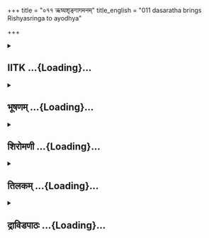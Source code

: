 +++
title = "०११ ऋष्यशृङ्गागमनम्"
title_english = "011 dasaratha brings Rishyasringa to ayodhya"

+++
<div caption="श्रीराम-हरिसीताराममूर्ति-घनपाठिभ्यां वचनम्" class="audioEmbed" src="https://archive.org/download/Ramayana-recitation-Sriram-harisItArAmamUrti-Ghanapaati-v2/Kanda_1/Kanda_1_BK-011-Rushya_Shrungaagamanam.mp3"></div>

<div class="js_include collapsed" newlevelforh1="2" title="IITK" unfilled url="/purANam/rAmAyaNam/audIchya-pAThaH/iitk/1_bAlakANDam/02-putrakAmaH/011_RShyashRngAgamanam.md">
<details><summary><h2>IITK ...{Loading}...</h2></summary>

Sumantra gives further details of the story narrated by Sanatkumara--on
the advice of Sumantra, king Dasaratha goes to Romapada requests
Rsyasringa's help to conduct aswamedha yaga Rsyasringa comes to Ayodhya.



### श्लोकः
#### मूलम्
भूय एव हि राजेन्द्र शृणु मे वचनं हितम्।  
यथा स देवप्रवरः कथायामेवमब्रवीत्॥1.11.1॥

#### शब्दार्थः
राजेन्द्र O Great king, सः that Sanatkumara, देवप्रवरः great among celestial beings, यथा in what so ever manner, कथायाम् in the story, अब्रवीत् narrated, एवम् in this way, मे my, हितम्  beneficial, वचनम् words, भूयः एव again, शृणु listen.

#### आङ्ग्लानुवादः
"Great king, I shall tell you the way Sanatkumara, great among the celestials further narrated the story. Listen to my words which may prove useful to you (said Sumantra)".



### श्लोकः
#### मूलम्
इक्ष्वाकूणां कुले जातो भविष्यति सुधार्मिकः।  
राजा दशरथो नाम्ना श्रीमान्सत्यप्रतिश्रवः॥1.11.2॥

#### शब्दार्थः
श्रीमान् auspicious one, सत्यप्रतिश्रवः true to his promise, राजा king, दशरथो नाम्ना named Dasaratha, सुधार्मिकः highly righteous, इक्ष्वाकूणाम् of Ikshvaku kings', कुले in the race, जातः भविष्यति will be born indeed.

#### आङ्ग्लानुवादः




### श्लोकः
#### मूलम्
अङ्गराजेन सख्यं च तस्य राज्ञो भविष्यति।  
कन्या चास्य महाभागा शान्ता नाम भविष्यति॥1.11.3॥

#### शब्दार्थः
तस्य राज्ञः to that king (Dasaratha), अङ्गराजेन with the king of Anga, सख्यं च friendship, भविष्यति will develop, अस्य for that king of Anga, महाभागा highly virtuous, शान्ता नाम named Shanta, कन्या daughter, भविष्यति will be born.

#### आङ्ग्लानुवादः
That king (Dasaratha) will develop friendship with the king of Anga. A highly virtuous daughter named Santa will be born to  king of Anga.



### श्लोकः
#### मूलम्
पुत्रस्तु सोऽङ्गराजस्य रोमपाद इति श्रुतः।  
तं स राजा दशरथो गमिष्यति महायशाः॥1.11.4॥

#### शब्दार्थः
सःअङ्गराज्यस्य पुत्रस्तु that Anga king's son, रोमपाद इति Romapada by name, श्रुतःwill be wellknown, महायशाः very famous, सः that, राजा king (Dasaratha), तम् him, गमिष्यति will approach.

#### आङ्ग्लानुवादः
The famous king Dasaratha will approach the son of the king of Anga known as Romapada.



### श्लोकः
#### मूलम्
अनपत्योऽस्मि धर्मात्मन् शान्ताभर्ता मम क्रतुम्।  
आहरेत त्वयाज्ञप्तस्सन्तानार्थं कुलस्य च॥1.11.5॥

#### शब्दार्थः
धर्मात्मन् O Follower of righteousness, अनपत्यः अस्मि I am without children, शान्ताभर्ता husband of Shanta, त्वया by you, आज्ञप्तः ordered, मम my, कुलस्य of race, सन्तानार्थम् for the sake of children (for perpetuation of my race), क्रतुम् sacrifice, आहरेत he may perform.

#### आङ्ग्लानुवादः
O righteous king I am issueless. Let Rsyasringa, husband of Santa be ordered to perform the a sacrificial ceremony so that I shall be blessed with I son for the perpetuaion of my race.



### श्लोकः
#### मूलम्
श्रुत्वा राज्ञोऽथ तद्वाक्यं मनसा स विचिन्त्य च।  
प्रदास्यते पुत्रवन्तं शान्ताभर्तारमात्मवान्॥1.11.6॥

#### शब्दार्थः
आत्मवान् prudent and wise, राज्ञः king's, तद्वाक्यम् that statement, श्रुत्वा having heard, अथ thereafter, सः he, मनसा विचिन्त्य च after thinking over deeply in the mind, पुत्रवन्तम् him who has sons, शान्ताभर्तारम् husband of Shanta, प्रदास्यते will offer.

#### आङ्ग्लानुवादः
On hearing his words and deeply thinking over the matter, the prudent Romapada  agreed to send, Santa's husband (Rsyasringa), capable of blessing him with a son.



### श्लोकः
#### मूलम्
प्रतिगृह्य च तं विप्रं स राजा विगतज्वरः।  
आहरिष्यति तं यज्ञं प्रहृष्टेनान्तरात्मना॥1.11.7॥

#### शब्दार्थः
सः राजा that king, तं विप्रम् that brahmin, प्रतिगृह्य च having received (along with him), विगतज्वरः relieved of his mental suffering, प्रहृष्टेन with highly delighted, अन्तरात्मना heart, तं यज्ञम् that sacrifice, आहरिष्यति will perform.

#### आङ्ग्लानुवादः
The king relieved of his suffering, was highly delighted. He would take the brahmin with him and  perform the sacrificial ritual.



### श्लोकः
#### मूलम्
तं च राजा दशरथो यष्टुकामः कृताञ्जलिः।  
ऋश्यशृङ्गं द्विजश्रेष्ठं वरयिष्यति धर्मवित्॥ 1.11.8॥  
यज्ञार्थं प्रसवार्थं च स्वर्गार्थं च नरेश्वरः।  
लभते च स तं कामं द्विजमुख्याद्विशांपतिः॥1.11.9॥

#### शब्दार्थः
यष्टुकामः desirous of performing sacrifice, धर्मवित् knower of dharma, नरेश्वरः lord of the people, दशरथःराजा king Dasaratha, कृताञ्जलिः with folded palms, द्विजश्रेष्ठम् best among  brahmins, ऋष्यशृङ्गम् Rsyasringa, यज्ञार्थम् for the sake of sacrifice, प्रसवार्थं च in order to obtain children, स्वर्गार्थं च to attain heaven, वरयिष्यति will choose him, सः विशांपतिः lord of the people, द्विजमुख्यात् from that prominent brahmin, तं कामम् those desires, लभते च will get.

#### आङ्ग्लानुवादः
King Dasaratha, lord of the people, and knower of dharma and truth, desirous of performing the sacrifice would ask Rsyasringa, with folded palms for granting a boon to perform a sacrifice in order to obtain children and to attain heaven. The king will get those desires fulfilled through that chief brahmin.



### श्लोकः
#### मूलम्
पुत्राश्चास्य भविष्यन्ति चत्वारोऽमितविक्रमाः।  
वंशप्रतिष्ठानकरास्सर्वलोकेषु विश्रुताः॥1.11.10॥

#### शब्दार्थः
अस्य to him, अमितविक्रमाः men of immense prowess, वंशप्रतिष्ठानकराः bringing glory and fame to their dynasty, सर्वलोकेषु in all the worlds, विश्रुताः renowned, चत्वारः four, पुत्राः sons, भविष्यन्ति will be born.

#### आङ्ग्लानुवादः
Four sons of immense prowess would be born to him bringing glory and fame to their dynasty. They would be renowned in all the worlds.



### श्लोकः
#### मूलम्
एवं स देवप्रवरः पूर्वं कथितवान्कथाम्।  
सनत्कुमारो भगवान्पुरा देवयुगे प्रभुः॥1.11.11॥

#### शब्दार्थः
देवप्रवरः great among devatas, भगवान् holy, प्रभुः competent, सः that, सनत्कुमारः Sanat kumara, पुरा in the early period of, देवयुगे in Krita yuga, कथाम् this story, एवम् in this way, कथितवान् narrated.

#### आङ्ग्लानुवादः
In early times of Kritayuga, this story was narrated by the holy and competent  Sanatkumara, the great one among the devatas".



### श्लोकः
#### मूलम्
स त्वं पुरुषशार्दूल तमानय सुसत्कृतम्।  
स्वयमेव महाराज गत्वा सबलवाहनः॥1.11.12॥

#### शब्दार्थः
पुरुषशार्दूल greatest among men, महाराज O King, सः त्वम्  such a man you are, सबलवाहनः along with his foreces and vehicles, स्वयमेव personally, गत्वा having gone, सुसत्कृतम् wellhonoured, तम् him, आनय bring.

#### आङ्ग्लानुवादः
"Greatest among men, O king, along with vehicles and retinue, you may go and bring him (Rsyasringa) personally with due respect".



### श्लोकः
#### मूलम्
अनुमान्य वसिष्ठं च सूतवाक्यं निशम्य च।  
सान्तःपुरस्सहामात्यः प्रययौ यत्र स द्विजः॥1.11.13॥

#### शब्दार्थः
सूतवाक्यम् the charioteer's (Sumantra's) words, निशम्य having heard, वसिष्ठं च अनुमान्य obtaining the consent of Vasishta, सान्तःपुरः accompanied by queens, सहामात्यः along with courtiers, सःद्विजः that brahmin, यत्र to the place where he resided, प्रययौ departed.

#### आङ्ग्लानुवादः
Having heard the charioteer's words and having obtained the consent of Vasishta, he    along with his queens and courtiers departed to the place where the brahmin (Rsyasringa) resided.



### श्लोकः
#### मूलम्
वनानि सरितश्चैव व्यतिक्रम्य शनैश्शनैः।  
अभिचक्राम तं देशं यत्र वै मुनिपुङ्गवः॥1.11.14॥

#### शब्दार्थः
शनैः शनैः slowly and slowly, वनानि forests, सरितश्चैव rivers, व्यतिक्रम्य crossing, मुनिपुङ्गवः foremost of ascetics, यत्र where he was, तं देशम् that place, अभिचक्राम reached.

#### आङ्ग्लानुवादः
Crossing forests and rivers slowly, the king reached the place where that foremost of  
ascetics lived.



### श्लोकः
#### मूलम्
आसाद्य तं द्विजश्रेष्ठं रोमपादसमीपगम्।  
ऋषिपुत्रं ददर्शादौ दीप्यमानमिवानलम्॥1.11.15॥

#### शब्दार्थः
आसाद्य having reached, रोमपादसमीपगम् seated beside king Romapada, दीप्यमानम् glowing, अनलमिव like fire, द्विजश्रेष्ठम् best of brahmins, तं ऋषिपुत्रम् that  son of sage, आदौ in the begining, ददर्श beheld.

#### आङ्ग्लानुवादः
He reached the spot and saw the son of the ascetic, the best of brahmins glowing like fire seated next to Romapada.



### श्लोकः
#### मूलम्
ततो राजा यथान्यायं पूजां चक्रे विशेषतः।  
सखित्वात्तस्य वै राज्ञः प्रहृष्टेनान्तरात्मना॥1.11.16॥

#### शब्दार्थः
ततः then, राजा king Romapada, प्रहृष्टेन with delight, अन्तरात्मना in the heart, यथान्यायम् as per tradition, सखित्वात् due to friendship, विशेषतः specially, तस्य of that, राज्ञः king Dasaratha, पूजाम् respectful salutations, चक्रे offered.

#### आङ्ग्लानुवादः
Then the king (Romapada), delighted at heart out of friendship with the king (Dasaratha), offered special hospitality with respectful salutations in accordance with propriety.



### श्लोकः
#### मूलम्
रोमपादेन चाख्यातमृषिपुत्राय धीमते।  
सख्यं सम्बन्धकं चैव तदा तं प्रत्यपूजयत्॥1.11.17॥

#### शब्दार्थः
रोमपादेन by Romapada, सख्यम् friendship, सम्बन्धकं चैव relationship, धीमते to the intellectual, ऋषिपुत्राय son of the sage, आख्यातम् narrated, तदा then, तम् him (Romapada), प्रत्यपूजयत् in return felicitatetd.

#### आङ्ग्लानुवादः
Romapada explained his friendship and relationship with him (Dasaratha). Rsyasringa of great intellect in return felicitated Dasaratha.



### श्लोकः
#### मूलम्
एवं सुसत्कृतस्तेन सहोषित्वा नरर्षभः।  
सप्ताष्टदिवसान्राजा राजानमिदमब्रवीत्॥1.11.18॥

#### शब्दार्थः
एवम् in this manner, सुसत्कृतः wellhonoured, नरर्षभः the great among men, राजा king Dasaratha, तेन सह along with him, सप्ताष्ट seven or eight, दिवसान् days, उषित्वा having dwelt, राजानम् addressing Romapada, इदम् these words, अब्रवीत् spoke.

#### आङ्ग्लानुवादः
In this manner, the great among men, the king wellhonoured by Romapada, spent seven or eight days there.And then spoke this to Romapadaः



### श्लोकः
#### मूलम्
शान्ता तव सुता राजन् सह भर्त्रा विशांपते।  
मदीयनगरं यातु कार्यं हि महदुद्यतम्॥1.11.19॥

#### शब्दार्थः
विशांपते O Lord of people, राजन् king, तव सुता your daughter, शान्ता Shanta, सह भर्त्रा along with her husband, मदीयनगरम् to my city, यातु let her go, महत् important, कार्यम् religious rite, उद्यतम् is planned.

#### आङ्ग्लानुवादः
O lord of people, O king, It has been decided to commence an important sacrificial rite. You may send your daughter Santa along with her husband to my city.



### श्लोकः
#### मूलम्
तथेति राजा संश्रुत्य गमनं तस्य धीमतः।  
उवाच वचनं विप्रं गच्छ त्वं सह भार्यया॥1.11.20॥

#### शब्दार्थः
राजा king, तथा इति be it so, धीमतः of the wise man, तस्य गमनम्  for his departure, संश्रुत्य having agreed, त्वम् you, भार्यया सह along with your wife, गच्छ please go, विप्रम् brahmin, वचनम् words, उवाच spoke.

#### आङ्ग्लानुवादः
Having agreed to the departure of the sage Romapada said, 'Be pleased to go (to Ayodhya) together with your wife'.



### श्लोकः
#### मूलम्
ऋषिपुत्रः प्रतिश्रुत्य तथेत्याह नृपं तदा।  
स नृपेणाभ्यनुज्ञातः प्रययौ सह भार्यया॥1.11.21॥

#### शब्दार्थः
तदा then, ऋषिपुत्रः son of sage, प्रतिश्रुत्य having assented, नृपम् the king, तथा इति so it shall be done, आह said, नृपेण by king, अभ्यनुज्ञातः having been permitted, भार्यया सह along with his wife, प्रययौ departed.

#### आङ्ग्लानुवादः
The son of the sage assented to the king's command saying 'So be it'. And permitted by him, departed along with wife (for Ayodhya).



### श्लोकः
#### मूलम्
तावन्योन्याञ्जलिं कृत्वा स्नेहात्संश्लिष्य चोरसा।  
ननन्दतुर्दशरथो रोमपादश्च वीर्यवान्॥1.11.22॥

#### शब्दार्थः
तौ both, दशरथः Dasaratha, वीर्यवान् valiant, रोमपादश्च and Romapada, अन्योन्याञ्जलिम् each other wishing with folded palms, कृत्वा having done, स्नेहात् with friendship, उरसा heart to heart, संश्लिष्य embracing each other, ननन्दतुः were pleased.

#### आङ्ग्लानुवादः
Dasaratha and Romapada, pleased with this, wished each other with folded palms and hugged each other with love.



### श्लोकः
#### मूलम्
ततस्सुहृदमापृच्छ्य प्रस्थितो रघुनन्दनः।  
पौरेभ्यः प्रेषयामास दूतान्वै शीघ्रगामिनः॥1.11.23॥

#### शब्दार्थः
ततः then, रघुनन्दनः Dasaratha, सुहृदम् friend, आपृच्छ्य having taken leave, प्रस्थितः set out, शीघ्रगामिनः swiftly going, दूतान् messengers, पौरेभ्यः to the citizens, प्रेषयामास despatched.

#### आङ्ग्लानुवादः
Then king Dasaratha, took leave of  his friend and set out. He despatched swiftfooted messengers to the citizens with the command.



### श्लोकः
#### मूलम्
क्रियतां नगरं सर्वं क्षिप्रमेव स्वलङ्कृतम्।  
धूपितं सिक्तसम्मृष्टं पताकाभिरलङ्कृतम्॥1.11.24॥

#### शब्दार्थः
सर्वम् the entire, नगरम् city, क्षिप्रमेव immediately, स्वलङ्कृतम् well decorated, धूपितम् perfumed, सिक्तसम्मृष्टम् sprinkled with water and cleaned, पताकाभिः with flags, अलङ्कृतम् decorated, क्रियताम् let it be done.

#### आङ्ग्लानुवादः
"Let the entire city be welldecorated, perfumed, sprinkled with water and cleaned with flags hoisted."



### श्लोकः
#### मूलम्
ततः प्रहृष्टाः पौरास्ते श्रुत्वा राजानमागतम्।  
तथा प्रचक्रुस्तत्सर्वं राज्ञा यत्प्रेषितं तदा ॥1.11.25॥

#### शब्दार्थः
ततः then, ते पौराः the people of Ayodhya, राजानम् the king, आगतम् arrival, श्रुत्वा having heard, प्रहृष्टाः overjoyed, राज्ञा by king, यत् यथा as per, प्रेषितम् sent, तत् सर्वम् all that, तथा in the same manner, प्रचक्रुः fulfilled.

#### आङ्ग्लानुवादः
The people of the city having heard the king's arrival were overjoyed. They did  
everything as by the king.



### श्लोकः
#### मूलम्
ततस्स्वलङ्कृतं राजा नगरं प्रविवेश ह।  
शङ्खदुन्दुभिनिर्घोषैः पुरस्कृत्य द्विजर्षभम्॥1.11.26॥

#### शब्दार्थः
ततः then, राजा king, द्विजर्षभम् foremost of brahmins, पुरस्कृत्य keeping in the forefront, स्वलङ्कृतम् welldecorated, तत् that, नगरम् city, शङ्खदुन्दुभिनिर्घोषैः with conches blowing and drums beating, प्रविवेश ह entered.

#### आङ्ग्लानुवादः
Then the king entered that welldecorated city amidst blares of conches and the beating of drums, with the best of the brahmins (Rsyasringa) in the forefront.



### श्लोकः
#### मूलम्
ततः प्रमुदितास्सर्वे दृष्ट्वा तं नागरा द्विजम्।  
प्रवेश्यमानं सत्कृत्य नरेन्द्रेणेन्द्रकर्मणा॥1.11.27॥

#### शब्दार्थः
ततः then, सर्वे नागराः all citizens, इन्द्रकर्मणां equivalent to Indra in valiant, नरेन्द्रेण by that king, सत्कृत्य having been honoured, प्रवेश्यमानम् entering, तम् that, द्विजम् brahmin, दृष्ट्वा after seeing, प्रमुदिताः were delighted.

#### आङ्ग्लानुवादः
The citizens were delighted to behold that brahmin entering the city duly honoured by the king who was equivalent to Indra in valiance৷৷



### श्लोकः
#### मूलम्
अन्तःपुरं प्रवेश्यैनं पूजां कृत्वा च शास्त्रतः।  
कृतकृत्यं तदात्मानं मेने तस्योपवाहनात्॥1.11.28॥

#### शब्दार्थः
एनम् Rsyasringa, अन्तःपुरं प्रवेश्य having taken him to the inner apartment, शास्त्रतः traditionally as enjoined by the scriptures, पूजां welcome, कृत्वा having made, तदा then, तस्य उपवाहनात् for bringing him here, आत्मानम् himself, कृतकृत्यम् has accomplished his object, मेने thought.

#### आङ्ग्लानुवादः
He (king Dasaratha) took him in to the inner apartment and extended welcome. He thought that he has as enjoined by the sastras accomplished his objective by bringing him (Rsyasringa).



### श्लोकः
#### मूलम्
अन्तःपुरस्त्रियस्सर्वाश्शान्तां दृष्ट्वा तथागताम्।  
सह भर्त्रा विशालाक्षीं प्रीत्यानन्दमुपागमन्॥1.11.29॥

#### शब्दार्थः
अन्तःपुर स्त्रियः royal ladies, सर्वाः all, तथा in that manner, भर्त्रा सह along with her husband, आगताम् arrived, विशालाक्षीम् wideeyed lady, शान्ताम् Shanta, दृष्ट्वा having seen, प्रीत्या affectionately, आनन्दम् delight, उपागमन् experienced.

#### आङ्ग्लानुवादः
All the royal ladies, experienced immense delight when they saw the largeeyed Shanta arriving  along with her husband in that manner.



### श्लोकः
#### मूलम्
पूज्यमाना च ताभिस्सा राज्ञा चैव विशेषतः।  
उवास तत्र सुखिता कञ्चित्कालं सहर्त्विजा॥1.11.30॥

#### शब्दार्थः
सा she, ताभिः with them, विशेषतः especially, राज्ञा चैव with the king, पूज्यमाना honoured and worshipped, सुखिता comforted, ऋत्विजा सह along with sage Rsyasringa, कञ्चित् कालम् for some time, तत्र there, उवास dwelt.

#### आङ्ग्लानुवादः
Honoured and worshipped by royal ladies, especially by king Dasaratha, Santa dwelt there for some time comfortably with the sage.  

### समाप्तिः
 श्रीमद्रामायणे वाल्मीकीय आदिकाव्ये बालकाण्डे एकादशस्सर्गः॥  
Thus ends the eleventh sarga of Balakanda of the holy Ramayana the first epic composed by sage Valmiki.

</details>
</div>
<div class="js_include collapsed" newlevelforh1="2" title="भूषणम्" unfilled url="/purANam/rAmAyaNam/audIchya-pAThaH/TIkA/bhUShaNa_iitk/1_bAlakANDam/02-putrakAmaH/011_RShyashRngAgamanam.md">
<details><summary><h2>भूषणम् ...{Loading}...</h2></summary>



भूय एव च राजेन्द्र शृणु मे वचनं हितम् ।  

यथा स देवप्रवरः कथायामेवमब्रवीत्  ॥  १।११।१  ॥   

एवं दशरथप्रश्नस्योत्तरमुक्त्वा कथाशेषं सुमन्त्रः प्रस्तौति भूय इत्यादि ।
देवप्रवरः सनत्कुमारः,  

कथायां कथाप्रसङ्गे, एवं वक्ष्यमाणरीत्या यथा उक्तवान् तथा शृणु  ॥  १।११।१
 ॥   

  

इक्ष्वाकूणां कुले जातो भविष्यति सुधार्मिकः ।  

राजा दशरथो नाम श्रीमान् सत्यप्रतिश्रवः  ॥  १।११।२  ॥   

इक्ष्वाकूणामिति । धार्मिको भविष्यतीत्यन्वयः । सत्यप्रतिश्रवः
सत्यप्रतिज्ञः  ॥  १।११।२  ॥   

  

अङ्गराजेन सख्यं च तस्य राज्ञो भविष्यति ।  

कन्या चास्य महाभागा शान्ता नाम भविष्यति  ॥  १।११।३  ॥   

अङ्गेति । अस्य अङ्गराजस्य  ॥  १।११।३  ॥   

  

पुत्रस्त्वङ्गस्य राज्ञस्तु रोमपाद इति श्रुतः ।  

अङ्गराजं दशरथो गमिष्यति महायशाः  ॥  १।११।४  ॥   

पुत्र इति । अङ्गस्य राज्ञः अङ्गराजस्य  ॥  १।११।४  ॥   

  

अनपत्यो ऽस्मि धर्मात्मन् शान्ताभर्ता मम क्रतुम् ।  

आहरेत त्वयाज्ञप्तः सन्तानार्थं कुलस्य च  ॥  १।११।५  ॥   

अनपत्य इति । अहमनपत्यो ऽस्मि, तस्मात् मम कुलस्य सन्तानार्थमविच्छेदार्थं
शान्ताभर्ता क्रतुमाहरेत अनुतिष्ठतु, इति वक्ष्यतीति शेषः  ॥  १।११।५  ॥   

  

श्रुत्वा राज्ञो ऽथ तद्वाक्यं मनसा स विचिन्त्य च ।  

प्रदास्यते पुत्रवन्तं शान्ताभर्तारमात्मवान्  ॥  १।११।६  ॥   

श्रुत्वेति । स रोमपादः मनसा विचिन्त्य, न तु मन्त्रिभिः । पुत्रवन्तं
पुत्रप्रदानसमर्थं पुत्रयुक्तं वा  ॥  १।११।६  ॥   

  

प्रतिगृह्य च त विप्रं स राजा विगतज्वरः ।  

आहरिष्यति तं यज्ञं प्रहृष्टेनान्तरात्मना  ॥  १।११।७  ॥   

प्रतिगृह्येति । आहरिष्यति करिष्यतीत्यर्थः । अन्तरात्मना मनसा उपलक्षितः
 ॥  १।११।७  ॥   

  

तं च राजा दशरथो यष्टुकामः कृताञ्जलिः ।  

ऋश्यशृङ्गं द्विजश्रेष्ठं वरयिष्यति धर्मवित्  ॥  १।११।८  ॥   

तस्मिन् यज्ञे तमेव ऋत्विजं करिष्यतीत्याह तं चेति श्लोकद्वयमेकवाक्यम् ।
यष्टुं कामो यस्य स यष्टुकामः । "लुम्पेदवश्यमः कृत्ये तुङ्काममनसोरपि" इति
मकारलोपः । एवम्भूतो राजा तं वरयिष्यति । वरो वरणम् । "तत्करोति" इति णिच्
। अल्लोपस्य स्थानिवत्त्वाद्वृद्ध्यभावः  ॥  १।११।८  ॥   

  

यज्ञार्थं प्रसवार्थं च स्वर्गार्थं च जनेश्वरः ।  

लभते च स तं कामं विप्रमुख्याद्विशाम्पतिः  ॥  १।११।९  ॥   

किमर्थम् ? यज्ञार्थं पुत्रकामेष्ट्यर्थम्, तद्द्वारा प्रसवार्थं
पुत्रार्थम्, तद्द्वारा स्वर्गार्थम् । "नापुत्रस्य लोको ऽस्ति" इति
श्रुतेः । कामं काम्यक्रतुम्  ॥  १।११।९  ॥   

  

पुत्राश्चास्य भविष्यन्ति चत्वारो ऽमितविक्रमाः ।  

वंशप्रतिष्ठानकराः सर्वलोकेषु विश्रुताः  ॥  १।११।१०  ॥   

पुत्राश्चेति । अमितविक्रमाः अपरिच्छिन्नपराक्रमाः  ॥  १।११।१०  ॥   

  

एवं स देवप्रवरः पूर्वं कथितवान् कथाम् ।  

सनत्कुमारो भगवान् पुरा देवयुगे प्रभुः  ॥  १।११।११  ॥   

एवमिति । पूर्वं पूर्वकाले । विभक्तिप्रतिरूपकमव्ययम् । पुरा पुराणः ।
देवयुगे कृतयुगे । यद्वा हे देव पुरा युगे, कृतयुग इत्यर्थः  ॥  १।११।११
 ॥   

  

स त्वं पुरुषशार्दूल तमानय सुसत्कृतम् ।  

स्वयमेव च राजेन्द्र गत्वा सबलवाहनः  ॥  १।११।१२  ॥   

स इति । स त्वं पुत्रार्थी त्वम्, सुसत्कृतं सुसत्कारार्हम् । स्वयमेव, न
तु पुरोहितादिद्वारा  ॥  १।११।१२  ॥   

  

अनुमान्य वसिष्ठं च सूतवाक्यं निशम्य च ।  

\[वसिष्ठेनाभ्यनुज्ञातो राजा सम्पूर्णमानसः ।\]  

सान्तःपुरः सहामात्यः प्रययौ यत्र स द्विजः  ॥  १।११।१३  ॥   

अनुमान्येति । अनुमान्य कृतानुमतिकं कृत्वा, अन्यथा मयि स्थिते
कथमयमन्यमाह्वयतीति वसिष्ठः कुप्येत्, अतः
सुमन्त्रोक्तकथोक्तिपूर्वकमनुमान्येत्यर्थः । अनुमान्य वसिष्ठं च सूतवाक्यं
निशम्य च इति वचनभङ्ग्या पुनर्वसिष्ठसन्निधौ सा कथा प्रस्ताविता
सुमन्त्रमुखेनैवेति गम्यते । अतो वसिष्ठेनानुमतिः कृतेति मन्तव्यम् ।
सान्तःपुरतया गमनं जामात्रुपलालनरीत्या शान्तया सहानयनार्थम् । यत्र
रोमपादनगरे  ॥  १।११।१३  ॥   

  

वनानि सरितश्चैव व्यतिक्रम्य शनैः शनैः ।  

अभिचक्राम तं देशं यत्र वै मुनिपुङ्गवः  ॥  १।११।१४  ॥   

वनानीति । वनादिविलोकनकुतुकित्वं शनैः शनैरित्यनेन द्योत्यते  ॥  १।११।१४
 ॥   

  

आसाद्य तं द्विजश्रेष्ठं रोमपादसमीपगम् ।  

ऋषिपुत्रं ददर्शादौ दीप्यमानमिवानलम्  ॥  १।११।१५  ॥   

आसाद्येति । तं देशमासाद्य, तं ऋषिपुत्रम् । आदौ रोमपाददर्शनात् पूर्वं
ददर्श, तस्मिन् भक्त्यतिशयद्योतनार्थम्  ॥  १।११।१५  ॥   

  

ततो राजा यथान्यायं पूजां चक्रे विशेषतः ।  

सखित्वात्तस्य वै राज्ञः प्रहृष्टेनान्तरात्मना  ॥  १।११।१६  ॥   

तत इति । राजा रोमपादः, राज्ञो दशरथस्य  ॥  १।११।१६  ॥   

  

रोमपादेन चाख्यातमृषिपुत्राय धीमते ।  

सख्यं सम्बन्धकं चैव तदा तं प्रत्यपूजयत्  ॥  १।११।१७  ॥   

रोमपादेनेति । सम्बन्धकं शान्ताया जनकपितृत्वरूपं सम्बन्धम् ।
प्रत्यपूजयत्, ऋश्यशृङ्ग इति शेषः  ॥  १।११।१७  ॥   

  

एवं सुसत्कृतस्तेन सहोषित्वा नरर्षभः ।  

सप्ताष्टदिवसान् राजा राजानमिदमब्रवीत्  ॥  १।११।१८  ॥   

एवमिति । तेन रोमपादेन सप्ताष्टेति लोकवचनपरिपाटी सङ्ख्यानियमोपेक्षा कृता
 ॥  १।११।१८  ॥   

  

शान्ता तव सुता राजन् सह भर्त्रा विशाम्पते ।  

मदीयं नगरं यातु कार्यं हि महदुद्यतम्  ॥  १।११।१९  ॥   

शान्तेति । उद्यतम् उद्युक्तम्  ॥  १।११।१९  ॥   

  

तथेति राजा संश्रुत्य गमनं तस्य धीमतः ।  

उवाच वचनं विप्रं गच्छ त्वं सह भार्यया  ॥  १।११।२०  ॥   

तथेति । तस्य ऋश्यशृङ्गस्य गमनं संश्रुत्य प्रतिज्ञाय  ॥  १।११।२०  ॥   

  

ऋषिपुत्रः प्रतिश्रुत्य तथेत्याह नृपं तदा ।  

स नृपेणाभ्यनुज्ञातः प्रययौ सह भार्यया  ॥  १।११।२१  ॥   

ऋषीति । प्रतिश्रुत्य आकर्ण्य । नृपं रोमपादम्  ॥  १।११।२१  ॥   

  

तावन्योन्याञ्जलिं कृत्वा स्नेहात्संश्लिष्य चोरसा ।  

ननन्दतुर्दशरथो रोमपादश्च वीर्यवान्  ॥  १।११।२२  ॥   

ताविति । अन्योन्यमञ्जलिमित्यर्थः  ॥  १।११।२२  ॥   

  

ततः सुहृदमापृच्छ्य प्रस्थितो रघुनन्दनः ।  

पौरेभ्यः प्रेषयामास दूतान् वै शीघ्रगामिनः  ॥  १।११।२३  ॥   

तत इति । सुहृदं रोमपादम्  ॥  १।११।२३  ॥   

  

क्रियतां नगरं सर्वं क्षिप्रमेव स्वलङ्कृतम् ।  

धूपितं सिक्तसम्मृष्टं पताकाभिरलङ्कृतम्  ॥  १।११।२४  ॥   

क्रियतामिति । सिक्तं च सम्मृष्टं च सिक्तसम्मृष्टम् । "पूर्वकाल "
इत्यादिना समासः । स्वलङ्कृतं पुष्पकदलीकाण्डादिभिः  ॥  १।११।२४  ॥   

  

ततः प्रहृष्टाः पौरास्ते श्रुत्वा राजानमागतम् ।  

तथा प्रचक्रुस्तत्सर्वं राज्ञा यत्प्रेषितं तदा  ॥  १।११।२५  ॥   

तत इति । आगतम् आगतप्रायम्, राज्ञा यद्यथा प्रेषितं तत्तथा तदा श्रवणकाल एव
चक्रुः  ॥  १।११।२५  ॥   

  

ततः स्वलङ्कृतं राजा नगरं प्रविवेश ह ।  

शङ्खदुन्दुभिर्निर्घोषैः पुरस्कृत्य द्विजर्षभम्  ॥  १।११।२६  ॥   

तत इति । द्विजर्षभं पुरस्कृत्य शङ्खदुन्दुभिनिर्घोषैः सह प्रविवेश  ॥ 
१।११।२६  ॥   

  

ततः प्रमुदिताः सर्वे दृष्ट्वा तं नागरा द्विजम् ।  

प्रवेश्यमानं सत्कृत्य नरेन्द्रेणेन्द्रकर्मणा  ॥  १।११।२७  ॥   

तत इति । नागराः नगरवासिनः । नरेन्द्रेण दशरथेन । सत्कृत्य
नगरालङ्कारादिभिः सम्मान्य प्रवेश्यमानं तं द्विजं दृष्ट्वा प्रमुदिताः
सन्तुष्टाः आसन् । इन्द्रस्येव कर्म पराक्रमादिकं यस्य सः इन्द्रकर्मा तेन
 ॥  १।११।२७  ॥   

  

अन्तःपुरं प्रवेश्यैनं पूजां कृत्वा विधानतः ।  

कृतकृत्यं तदात्मानं मेने तस्योपवाहनात्  ॥  १।११।२८  ॥   

अन्तःपुरमिति । उपवाहनात् आनयनात्  ॥  १।११।२८  ॥   

  

अन्तःपुरस्त्रियः सर्वाः शान्तां दृष्ट्वा तथागताम् ।  

सह भर्त्रा विशालाक्षीं प्रीत्यानन्दमुपागमन्  ॥  १।११।२९  ॥   

अन्तरिति । भर्त्रा सहागताम् अनेन पूर्वं कन्यात्वदशायामपि कदाचिदागमनं
व्यज्यते  ॥  १।११।२९  ॥   

  

पूज्यमाना च ताभिः सा राज्ञा चैव विशेषतः ।  

उवास तत्र सुखिता कञ्चित्कालं सहर्त्विजा  ॥  १।११।३०  ॥   

इत्यार्षे श्रीरामायणे वाल्मीकीये आदिकाव्ये बालकाण्डे एकादशः सर्गः  ॥  ११
 ॥   

पूज्यमानेति । विशेषतः जनकत्वसम्बन्धात् ऋत्विजा ऋश्यशृङ्गेण पितृगृहत्वात्
शान्तायाः  

प्राधान्यम्  ॥  १।११।३०  ॥   

इति श्रीगोविन्दराजविरचिते श्रीरामायणभूषणे मणिमञ्जीराख्याने
बालकाण्डव्याख्याने एकादशः सर्गः  ॥  ११  ॥   

  



</details>
</div>
<div class="js_include collapsed" newlevelforh1="2" title="शिरोमणी" unfilled url="/purANam/rAmAyaNam/audIchya-pAThaH/TIkA/shiromaNI_iitk/1_bAlakANDam/02-putrakAmaH/011_RShyashRngAgamanam.md">
<details><summary><h2>शिरोमणी ...{Loading}...</h2></summary>



ऋष्यशृङ्गो भवद्भिरवश्यमानेतव्य इति बोधयितुं सुमन्त्रः स्वपूर्वश्रुतमाह
भूय इत्यादिभिः । हे राजेन्द्र देवप्रवरः देवश्रेष्ठः स सनत्कुमारः कथायां
नानेतिहासवर्णनावसरे एव हितं हितकारकं वचनं यथा येन प्रकारेणाब्रवीत् एवं
तेन प्रकारेणैव मे मत्तः शृणु  ॥  १।११।१  ॥   

  

वचनस्वरूपमाह इक्ष्वाकूणामिति । सुधार्मिकः परमधर्माचरणशीलः इक्ष्वाकूणां
कुले जातः प्रकटितश्रीमान्सर्वसम्पत्तिविशिष्टः सत्यप्रतिश्रवाः
सत्यप्रतिज्ञः राजा महाराजाधिराजो नाम्ना दशरथः दशरथनामा भविष्यति  ॥ 
१।११।२  ॥   

  

अङ्गेति । तस्य प्रसिद्धस्य राज्ञो दशरथस्य रोमपादेन साकं सख्यं भविष्यति ।
अङ्गं स्वपितरं राजयति तद्वत् राजते वा । तेन अङ्गराजेन अस्य राज्ञो
दशरथस्य शान्ता नाम कन्या भविष्यति । चकारेण कन्याद्वारा वंशप्ररोहणाय
दशरथदत्तशान्ता कन्यात्वेन रोमपादेन गृहीता इति तस्यापि कन्या शान्ता
भविष्यति । चकारान्तरं सहार्थे । यत्तु अस्येत्यनेनाङ्गराजपरामर्शः ।
तत्सर्वनाम्नामुत्सर्गतः प्रधानपरामर्शित्वमिति नियमविरोधात्
प्रत्यासत्तिन्यायविरोधाच्च ऽरोमपाद इति ख्यातस्तस्मै दशरथः सखा । शान्तां
स्वकन्यां प्रायच्छद् ऋष्यशृङ्ग उवाह ताम्ऽ इति भागवतविरोधाच्च हेयम्  ॥ 
१।११।३  ॥   

  

रोमपादः कस्य वंश इत्याकाङ्क्षायामाह पुत्र इति । अङ्गस्य अङ्गसञ्ज्ञस्य
राज्ञः पुत्रः रोमपाद इति श्रुतः ख्यातः । महायशाः दशरथः तम् अङ्गराजं
रोमपादं गमिष्यत्येव । तुना अङ्गराजेन पूजितश्च भविष्यति । एकस्तुशब्दः
एवार्थः  ॥  १।११।४  ॥   

  

तत्रागतदशरथोक्तिमाह अनपत्य इति । हे धर्मात्मन् अनपत्यः
अप्रादुर्भूतस्वनित्यपुत्रकः अहमस्मि । अतः कुलस्य मम वंशस्य सन्तानार्थं
प्रवृद्ध्यर्थं त्वया आज्ञप्तः त्वदाज्ञां प्राप्तः शान्ताभर्ता शान्तापतिः
ऋष्यशृङ्गः मम क्रतुं मदीप्सितयागमाहरेत् कारयेत् । चो हतौ  ॥  १।११।५  ॥   

  

श्रुत्वेति । राज्ञः दशरथस्य अथ मङ्गलस्वरूपं तत्प्रसिद्धं वाक्यं श्रुत्वा
मनसा विचिन्त्य युक्तमेव याचते इति विचार्य । चकारेण अतो दास्यामीति
निश्चित्य । पुत्रवन्तं जातपुत्रकम् । किञ्च पुत्रो दशरथनित्यसुतो रामः
तद्वन्तम् तत्परायणमित्यर्थः । शान्ताभर्तारमात्मवान् परमबुद्धिमान्
प्रदास्यते । पुत्रवन्तमित्यनेन ऽजातपुत्रः कृष्णकेशो ऽग्नीनादधीतऽ इति
विधिबोधिताधिकारवत्ता सूचिता । रामपरायणमित्यनेन
तत्प्राकट्यस्यावश्यम्भावित्वं ध्वनितम् । शान्ताभर्तारमित्यनेन दाने
तत्साहित्यं सूचितम्  ॥  १।११।६  ॥   

  

प्रतीति । तं रोमपादसमर्पितं विप्रं प्रतिगृह्यैव विगतज्वरः
एतद्गमनेनावश्यं पुत्रप्राकट्यं  

भवितेति निश्चयेन विगतो निवृत्तः ज्वरः पुत्रवियोगजनितसन्तापो यस्य स
प्रसिद्धो राजा दशरथः प्रहृष्टेन हर्षविशिष्टेन अन्तरात्मना मनसा तमीप्सितं
यज्ञमाहरिष्यति ऋषिणा साधयिष्यति । चशब्द एवार्थे  ॥  १।११।७  ॥   

  

तमिति । यशस्कामः ईश्वरो ऽस्य पुत्रो ऽस्ति इति इह लोके ऽपि
प्रख्यात्यभिलाषी अत एव कृताञ्जलिः बद्धयुगलकरः जनेश्वरः जननियन्ता
धर्मवित्सकलधर्मस्य वेदिता राजा दशरथः तं शान्तापतिं
द्विजश्रेष्ठमृष्यशृङ्गं यज्ञार्थं पुत्रेष्टिनिर्वृत्त्यर्थं
प्रसवार्थमिष्टिफलीभूतस्वनित्यपुत्रप्राकाट्यार्थं स्वर्गार्थं
रावणोपद्रुतस्वर्गादिस्वास्थ्यार्थं च वरयिष्यति ऋत्विक्त्वेन स्वीकरिष्यति
। तात्स्थ्यात्ताच्छद्ब्यम् । चशब्दो हेत्वर्थे । सार्द्धश्लोक एकान्वयी  ॥ 
१।११।८  ॥   

  

लभत इति । स प्रसिद्धः विशांपतिः राजा दशरथः विप्रमुख्याद् ऋष्यशृङ्गात्तं
स्वेप्सितं कामं लभते च प्राप्स्यत्येव । चशब्द एवार्थे  ॥  १।११।९  ॥   

  

ईप्सितं प्रकटयन्नाह पुत्रा इति । अस्य महाराजाधिराजदशरथस्य अमितविक्रमाः
अप्रमेयपराक्रमाः अत एव वंशप्रतिष्ठानकराः मनुवंशप्रतिष्ठासम्पादकाः अत एव
सर्वलोकेषु विश्रुताः ख्याताः चत्वारः पुत्रा भविष्यन्त्येव  ॥  १।११।१०
 ॥   

  

एवमिति । हे देव देवप्रवरः देवश्रेष्ठः भगवान् सकलविद्याविज्ञाता प्रभुः
तत्त्वबोधनसमर्थः सः प्रसिद्धः सनत्कुमारः पुरायुगे सत्ययुगे पूर्वं
युगप्रारम्भे एवमनेन प्रकारेण कथामुक्तवान्  ॥  १।११।११  ॥   

  

स त्वमिति । हे पुरुषशार्दूल पुरुषसिंह राजेन्द्र सबलवाहनः राजपरिकरसहितः
सः प्रसिद्धस्त्वं स्वयमेव गत्वा सुसत्कृतं तम् ऋष्यशृङ्गमानयैव । चशब्द
एवार्थे  ॥  १।११।१२  ॥   

  

अन्विति । सान्तःपुरः अन्तःपुरसहितः सहामात्यः अमात्यसहितः दशरथः सूतवाक्यं
निशम्य श्रुत्वा वसिष्ठमनुमान्य च वसिष्ठसम्मतिं लब्ध्वा चेत्यर्थः । यत्र
यस्मिन्पुरे स द्विजः ऋष्यशृङ्गः तत्रैव प्रययौ । एकश्चकार एवार्थे ।
सान्तःपुर इत्युक्त्या औत्सुक्याधिक्यं सूचितम् । वसिष्ठमनुमान्येत्यनेन
राज्ञो मर्यादापालकत्वं व्यक्तम् । वसिष्ठस्य सम्मतिदानेन त्रिकालज्ञत्वं
व्यक्तम्  ॥  १।११।१३  ॥   

  

वनानीति । वनानि सरितश्च शनैःशनैः व्यतिक्रम्य पारं प्राप्य यत्र
मुनिपुङ्गवः ऋष्यशृङ्गो ऽस्ति तं देशमभिचक्राम । वैशब्दः
यथायोग्यावान्तरदेशनिवाससूचकः  ॥  १।११।१४  ॥   

  

आसाद्येति । तं देशमासाद्य तमृषिपुत्रमादौ रोमपादसमीपगमनलमिव दीप्यमानं
द्विजश्रेष्ठमृषिपुत्रमादौ रोमपाददर्शनात्पूर्वं ददर्श । ददर्शाथो इति
भट्टसम्मतः पाठः । आदौ ऋषिपुत्रं ददर्शेत्यनेन तद्दर्शनानन्तरं रोमपादं
ददर्शेति ध्वनितम् । तेन तस्य तेजोधिकत्वं व्यक्तम्  ॥  १।११।१५  ॥   

  

तत इति । ततः तद्दर्शनानन्तरं राजा रोमपादः सखित्वात्सखित्वरूपहेतोः
प्रहृष्टेन अतिहर्षं प्राप्तेन अन्तरात्मना मनसा तस्य प्रसिद्धस्य राज्ञो
दशरथस्य । वैशब्देन तदन्तःपुरादिपरिकरस्य यथान्यायं यथाक्रमं विशेषतः पूजां
चक्रे  ॥  १।११।१६  ॥   

  

रोमपादेनेति । धीमते परमबुद्धिविशिष्टाय ऋषिपुत्राय ऋषिपुत्रं बोधयितुं
सख्यम् आत्मदशरथमैत्रीं सम्बन्धकं शान्ताजनकत्वेन तच्छ्वशुरत्वं च रोमपादेन
आख्यातम् वर्णितम् । चकारेण पुत्रीकरणार्थमनपत्याय याचते । मह्यं दशरथेन
स्वपुत्री शान्ता दत्तेत्यपि वर्णितम् । तदा तस्मिन्काले एव तं दशरथं
प्रत्यपूजयत् । ऋष्यशृङ्ग इति शेषः । ऋषिपुत्रायेत्यत्र चतुर्थी
"क्रियार्थोपपदस्य" इति सूत्रविहिता । ऽअनेन मे ऽनपत्याय दत्तेयं वरवर्णिनी
। याचते पुत्रतुल्यैषा शान्ता प्रियतरात्मजा । सो ऽयं ते श्वशुरो ब्रह्मन्
यथैवाहं तथा नृप  ॥ ऽ इति पौराणिकी गाथा  ॥   

१।११।१७  ॥   

एवमिति । एवमनेन प्रकारेण सुसत्कृतः सत्कारं प्राप्तः नरर्षभः राजा दशरथः
तेन रोमपादेन सह सप्ताष्टदिवसान् पञ्चदशदिनानि उषित्वा राजानं रोमपादमिदं
वक्ष्यमाणं वचः अब्रवीत् । सप्ताष्टदिवसानित्यत्र द्वितीया "काला ध्वनोः"
इति सूत्रविहिता  ॥  १।११।१८  ॥   

  

तद्वचनमेवाह शान्तेति । हे राजन् मद्विषयकानुरागविशिष्टविशाम्पते प्रजाधीश
भर्त्रा स्वामिना सह तव सुता शान्ता मदीयं नगरं यातु प्राप्नोतु । उद्यतम्
उत् उत्कृष्टः यतः प्रयत्नो यस्मिंस्तन्महत् उत्कृष्टं यागरूपं वस्तु
कार्यम् अनेन निष्पाद्यं हि अस्ति  ॥  १।११।१९  ॥   

  

तथेति । राजा रोमपादः धीमतः तस्य ऋष्यशृङ्गस्य गमनं तथेति संश्रुत्य
अयमवश्यं यास्यतीति प्रतिज्ञाय त्वं सह भार्यया गच्छेति वचनं विप्रमुवाच  ॥ 
१।११।२०  ॥   

  

ऋषीति । ऋषिपुत्रः ऋष्यशृङ्गः तदा तस्मिन्काले प्रतिश्रुत्य
रोमपादोक्तिमाकर्ण्य नृपं रोमपादं तथा इत्याह । अत एव नृपेणाभ्यनुज्ञातः स
ऋषिपुत्रः भार्यया सह प्रययौ  ॥  १।११।२१  ॥   

  

ताविति । वीर्यवान् दशरथो रोमपादश्च तौ प्रसिद्धौ द्वौ
स्नेहात्प्रेमाधिक्यात् अन्योन्याञ्जलिं कृत्वा परस्परं करेण करं गृहीत्वा
उरसा संश्लिष्य च ननन्दतुः परमानन्दं प्रापतुः  ॥  १।११।२२  ॥   

  

तत इति । ततः प्रमोदप्राप्त्यनन्तरं सुहृदं रोमपादमापृछ्य तदनुमतिं
सङ्गृह्य प्रस्थितः कृतगमनारम्भः रघुनन्दनो रघुवंशवर्द्धनो दशरथः
शीघ्रगामिन एव दूतान् पौरेभ्य अयोध्यापुरोद्भवान् बोधयितुं प्रेषयामास ।
वैशब्दः एवार्थे  ॥  १।११।२३  ॥   

  

दूतद्वारा यद्बोधितं तदाह क्रियतामिति । स्वलङ्कृतं शोभनालङ्कारविशिष्टं
धूपितं सिक्तसम्मृष्टं पूर्वं सिक्तं पश्चात्सम्मृष्टम् ।
पूर्वकालैकेत्यनेन समासः । पताकाभिः अलङ्कृतं क्षिप्रं शीघ्रमेव सर्वं नगरं
क्रियताम्  ॥  १।११।२४  ॥   

  

तत इति । ततः दूतोक्तिश्रवणानन्तरमागतमागतप्रायं राजानं श्रुत्वा प्रहृष्टा
अतिहर्षं प्राप्तास्ते पौरा यत् यदर्थं राज्ञा प्रेषितं तत्तथा तेन
प्रकारेण तदैव प्रतिचक्रुः । च शब्द एवार्थे  ॥  १।११।२५  ॥   

  

तत इति । ततः अयोध्यानिकटप्राप्त्यनन्तरं राजा दशरथः स्वलङ्कृतं नगरं
शङ्खादिघोषैः द्विजर्षभमृष्यशृङ्गं पुरस्कृत्य प्रविवेश । ह इति हर्षे  ॥ 
१।११।२६  ॥   

  

तत इति । ततः नगरप्रवेशानन्तरं सर्वे पौराः इन्द्रकर्मणा
इन्द्रसाहाय्यकर्त्रा नरेन्द्रेण राज्ञा दशरथेन सत्कृत्य अन्तःपुरं
प्रवेश्यमानं तं द्विजमृष्यशृङ्गं दृष्ट्वा प्रहृष्टाः । आसन्निति शेषः ।
अन्तःपुरमिति उत्तरश्लोकादपकृष्य सम्बध्यते । इन्द्रकर्मणा इत्यस्यानन्तरम्
ऽयथा दिवि सुरेन्द्रेण सहस्राक्षेण काश्यपम्ऽ इति श्लोकार्धं भट्टसम्मतम्
 ॥  १।११।२७  ॥   

  

अन्तरिति । तदा तस्मिन्काले एनमृष्यशृङ्गमन्तःपुरं प्रवेश्य विधानतः पूजां
कृत्वा तस्य ऋषेरुपवाहनात् स्वसमीपप्रापणादात्मानं कृतकृत्यं कृतार्थं मेने
। राजेति शेषः  ॥  १।११।२८  ॥   

  

अन्तरिति । विशालाक्षीमायतनेत्रां भर्त्रा सह तथा तेन प्रकारेण आगतां
शान्तां प्रीत्या दृष्ट्वा सर्वाणि अन्तःपुराणि आनन्दमुपागमन् प्रापुः  ॥ 
१।११।२९  ॥   

  

पूज्यमानेति । ताभिः राजपत्नीभिः राज्ञा च विशेषतः पूज्यमानैव सह द्विजा
पतिसहिता अतः सुखिता परमसुखं प्राप्ता सा शान्ता तत्रान्तःपुरे
कञ्चित्कालमुवास । सहद्विजा इत्यनेन पितृगृहे स्त्रियाः प्राधान्यं भवतीति
व्यवहारः सूचितः  ॥  १।११।३०  ॥   

  

इति श्रीमद्वाल्मीकीयरामायणव्याख्याने रामायणशिरामणौ बालकाण्डे एकादशः
सर्गः  ॥  ११  ॥   

  

  



</details>
</div>
<div class="js_include collapsed" newlevelforh1="2" title="तिलकम्" unfilled url="/purANam/rAmAyaNam/audIchya-pAThaH/TIkA/tilaka_iitk/1_bAlakANDam/02-putrakAmaH/011_RShyashRngAgamanam.md">
<details><summary><h2>तिलकम् ...{Loading}...</h2></summary>



एवं सनत्कुमारोक्तकथां तत्प्रसङ्गे ऋष्यशृङ्गानयनकथां च
साम्प्रतिकीमुक्त्वा तदानयनार्थं महाराजेनैव गन्तव्यमिति
बोधयितुमनेकयुगवृद्धः सुमन्त्रः पुनरपि तदर्थगर्भां सनत्कुमारोक्तां कथामाह
भूय एवेति । देवप्रवरः सनत्कुमारः । यथेति यदित्यर्थे  ॥  १।११।१  ॥   

  

सत्यप्रतिश्रवः सत्यप्रतिज्ञः  ॥  १।११।२  ॥   

  

अङ्गेति । अङ्गराजो रोमपादः । तस्य दशरथस्य । अस्य रोमपादस्य  ॥  १।११।३
 ॥   

  

को ऽसावङ्गराज इत्यत्राह पुत्र इति । अङ्गस्याङ्गनामकस्य । तम् रोमपादं
गमिष्यति । ऋष्यशृङ्गानयनार्थमिति शेषः । तमित्यस्य प्रतीति शेषः  ॥  १।११।४
 ॥   

  

गमनप्रयोजनमाह अनपत्य इति । आहरेत निर्वहेत् । चकारेण धर्माद्यर्थं च  ॥ 
१।११।५  ॥   

श्रुत्वेति । अस्य राज्ञो दशरथस्यैतद्वाक्यं श्रुत्वा मनसा च
तस्यावश्यकर्तव्यतां विचिन्त्य निश्चित्य पुत्रवन्तं शान्ताभर्तारं
प्रदास्यत इत्यन्वयः । पुत्रवन्तमित्यनेन "जातपुत्रः कृष्णकेशो
ऽग्निनादधीत" इति विद्युक्तमग्न्याधानादिकारित्वं सुचितम् ।
तेनाहिताग्नित्वेनार्त्विज्याधिकारस्तस्योक्तः । शान्तासहितं
भर्तारमित्यर्थकेन शान्ताभर्तारमित्यनेन शान्तासाहित्यमपि सूचितम्  ॥ 
१।११।६  ॥   

  

तं यज्ञम् पुत्रकामेष्टिरूपम्  ॥  १।११।७  ॥   

  

वरयिष्यति वरणं करिष्यति । तत्करोति इति णिच्  ॥  १।११।८  ॥   

  

वरणविषयमाह यज्ञेति । यज्ञः प्रसवकारणम् । प्रसवः स्वर्गकारणमिति बोध्यम् ।
लभते लप्स्यते । तं कामम् प्रार्थितं काम्ययज्ञम्  ॥  १।११।९  ॥   

  

पुत्रा इति । वंशप्रतिष्ठानम् वंशाविच्छेदस्तत्कराः  ॥  १।११।१०  ॥   

  

एवमिति । पूर्वम् पूर्वस्मिन्काले । कस्मिन्पूर्वकाले तत्राह पुरा देवयुगे
। एतच्चतुर्युगी प्राक्तनचतुर्यग्याद्ये । सत्ययुग इत्यर्थः  ॥  १।११।११
 ॥   

  

एतत्कथाकथनस्य विवक्षितमर्थमाह स इति । स्वयमेवेति । न तु पुरोहितादिद्वारा
 ॥  १।११।१२  ॥   

  

अनुमान्य कृतानुमतिकं कृत्वा । अन्यथा मयि पुरोहिते स्थिते यज्ञार्थं
कथमन्यानयनमिति तस्य क्रोधः स्यात् । अनुमतौ हेतुः सूतवाक्यं निशाम्येति ।
श्रावयित्वेत्यर्थः  ॥  १।११।१३  ॥   

  

यत्र रोमपादराष्ट्रे  ॥  १।११।१४  ॥   

  

अभिचक्राम जगाम । तं देशमासाद्य प्राप्य । अथो अनन्तरम् । रोमपादसमीपे
द्विजश्रेष्ठं ऋषिपुत्रं ददर्श । ततस्तदागमनानन्तरं राजा रोमपादस्तस्य
राज्ञो दशरथस्य यथान्यायं यथाविधि विशेषतो़ ऽत्यादरेण पूजां चक्र इत्यन्वयः
। आदरे हेतुः सखित्वम्  ॥  १।११।१५१७  ॥   

  

सख्यमिति । सख्यम् स्वमैत्री । सम्बन्धकम् यौनादिसम्बन्धः । ऋषिपुत्राय
रोमपादेनाख्यातं कथितम् । तदा तच्छ्रवणानन्तरकाले तं दशरथं प्रत्यपूजयत् ।
ऋष्यशृङ्गः इति शेषः । तेन सह रोमपादेन सह । सम्बन्धश्चायं तादृशो येन
दशरथस्यापि जामातृत्वव्यवहारयोग्य ऋष्यशृङ्गः । एतदेवाभिप्रेत्योक्तं
प्राक्तव जामातेति । क्वचिच्चैवं पठ्यते ऽपि "अनेन मे ऽनपत्याय दत्तेयं
वरवर्णिनी । याचते पुत्रतुल्यैषा शान्ता प्रियतरात्मजा । सो ऽयं ते श्वशुरो
ब्रह्मन्यथैवाहं तथा नृपः  ॥ " इति। अत्र याचत इति चतुर्थ्यन्तम्। अत एव
प्राक्सान्तःपुरस्याङ्गदेशे गमनमुक्तम्। कन्यास्नेहाद्धि तासां गमनमिति
भाति  ॥   

१।११।१८,१९  ॥   

उद्यतमुपक्रान्तम् । संश्रुत्य प्रतिज्ञाय  ॥  १।११।२०  ॥   

  

प्रतिश्रुत्याकर्ण्य  ॥  १।११।२१  ॥   

  

स ऋष्यशृङ्गः । तौ रोमपाददशरथौ  ॥  १।११।२२  ॥   

  

सृहृदम् रोमपादम्  ॥  १।११।२३,२४  ॥   

  

स्वलङ्कृतत्वप्रकारमाह धूपितमित्यादि । आदौ सिक्तं तोयैः पश्चात्सम्मृष्टम्
 ॥  १।११।२५  ॥   

  

प्रेषितमित्यस्योक्त्वेत्यादिः  ॥  १।११।२६  ॥   

  

द्विजमृष्यशृङ्गम्  ॥  १।११।२७  ॥   

  

इन्द्रकर्मणेन्द्रसहायार्थं कर्म यस्य तादृशेन राज्ञा सत्कृत्य
प्रवेश्यमानं द्विजं दृष्ट्वा देवेन्द्रेण स्वनगरं प्रवेश्यमानं काश्यपं
वामनं दृष्ट्वा यथा स्वर्गवासिनो मुदितास्तथात्र नागरा मुदिता इति
पूर्वेणान्वयः । इन्द्रकर्मणेत्यनेन राज्ञः समग्रो महिमातिशयो ध्वनितः  ॥ 
१।११।२८  ॥   

  

उपवाहनात्स्वसमीपानयनात्  ॥  १।११।२९  ॥   

  

तथागमनमेव व्याचष्टे सह भर्त्रेति । प्रीत्या शान्तायां प्रीत्या ।
बहुकालविश्लेषोत्तरं मिलितत्वाच्चानन्दाप्तिरन्तःपुरस्य  ॥  १।११।३०  ॥   

  

सहद्विजा सपुत्रभर्तृकेति यावत्  ॥  १।११।३१  ॥   

  

इति श्रीरामाभिरामे श्रीरामीये रामायणतिलके वाल्मीकीय आदिकाव्ये बालकाण्डे
एकादशः सर्गः  ॥  ११  ॥   

  



</details>
</div>
<div class="js_include collapsed" newlevelforh1="2" title="द्राविडपाठः" unfilled url="/purANam/rAmAyaNam/drAviDapAThaH/1_bAlakANDam/02-putrakAmaH/011_RShyashRngAgamanam.md">
<details><summary><h2>द्राविडपाठः ...{Loading}...</h2></summary>


भूय एव च राजेन्द्र शृणु मे वचनं हितम्।  
यथा स देवप्रवरः कथायामेवमब्रवीत् ॥ 1.11.1 ॥   
इक्ष्वाकूणां कुले जातो भविष्यति सुधार्मिकः।  
राजा दशरथो नाम श्रीमान् सत्यप्रतिश्रवः ॥ 1.11.2 ॥   
अङ्गराजेन सख्यं च तस्य राज्ञो भविष्यति।  
कन्या चास्य महाभागा शान्ता नाम भविष्यति ॥ 1.11.3 ॥   
पुत्रस्त्वङ्गस्य राज्ञस्तु रोमपाद इति श्रुतः।  
अङ्गराजं दशरथो गमिष्यति महायशाः ॥ 1.11.4 ॥   
अनपत्योऽस्मि धर्मात्मन् शान्ताभर्ता मम क्रतुम्।  
आहरेत त्वयाज्ञप्तः सन्तानार्थं कुलस्य च ॥ 1.11.5 ॥   
श्रुत्वा राज्ञोऽथ तद्वाक्यं मनसा स विचिन्त्य च।  
प्रदास्यते पुत्रवन्तं शान्ताभर्तारमात्मवान् ॥ 1.11.6 ॥   
प्रतिगृह्य च त विप्रं स राजा विगतज्वरः।  
आहरिष्यति तं यज्ञं प्रहृष्टेनान्तरात्मना ॥ 1.11.7 ॥   
तं च राजा दशरथो यष्टुकामः कृताञ्जलिः।  
ऋश्यशृङ्गं द्विजश्रेष्ठं वरयिष्यति धर्मवित् ॥ 1.11.8 ॥   
यज्ञार्थं प्रसवार्थं च स्वर्गार्थं च जनेश्वरः।  
लभते च स तं कामं विप्रमुख्याद्विशाम्पतिः ॥ 1.11.9 ॥   
पुत्राश्चास्य भविष्यन्ति चत्वारोऽमितविक्रमाः।  
वंशप्रतिष्ठानकराः सर्वलोकेषु विश्रुताः ॥ 1.11.10 ॥   
एवं स देवप्रवरः पूर्वं कथितवान् कथाम्।  
सनत्कुमारो भगवान् पुरा देवयुगे प्रभुः ॥ 1.11.11 ॥   
स त्वं पुरुषशार्दूल तमानय सुसत्कृतम्।  
स्वयमेव च राजेन्द्र गत्वा सबलवाहनः ॥ 1.11.12 ॥   
[वसिष्ठेनाभ्यनुज्ञातो राजा सम्पूर्णमानसः।] सान्तःपुरः सहामात्यः प्रययौ यत्र स द्विजः ॥ 1.11.13 ॥   
वनानि सरितश्चैव व्यतिक्रम्य शनैः शनैः।  
अभिचक्राम तं देशं यत्र वै मुनिपुङ्गवः ॥ 1.11.14 ॥   
आसाद्य तं द्विजश्रेष्ठं रोमपादसमीपगम्।  
ऋषिपुत्रं ददर्शादौ दीप्यमानमिवानलम् ॥ 1.11.15 ॥   
ततो राजा यथान्यायं पूजां चक्रे विशेषतः।  
सखित्वात्तस्य वै राज्ञः प्रहृष्टेनान्तरात्मना ॥ 1.11.16 ॥   
रोमपादेन चाख्यातमृषिपुत्राय धीमते।  
सख्यं सम्बन्धकं चैव तदा तं प्रत्यपूजयत् ॥ 1.11.17 ॥   
एवं सुसत्कृतस्तेन सहोषित्वा नरर्षभः।  
सप्ताष्टदिवसान् राजा राजानमिदमब्रवीत् ॥ 1.11.18 ॥   
शान्ता तव सुता राजन् सह भर्त्रा विशाम्पते।  
मदीयं नगरं यातु कार्यं हि महदुद्यतम् ॥ 1.11.19 ॥   
तथेति राजा संश्रुत्य गमनं तस्य धीमतः।  
उवाच वचनं विप्रं गच्छ त्वं सह भार्यया ॥ 1.11.20 ॥   
ऋषिपुत्रः प्रतिश्रुत्य तथेत्याह नृपं तदा।  
स नृपेणाभ्यनुज्ञातः प्रययौ सह भार्यया ॥ 1.11.21 ॥   
तावन्योन्याञ्जलिं कृत्वा स्नेहात्संश्लिष्य चोरसा।  
ननन्दतुर्दशरथो रोमपादश्च वीर्यवान् ॥ 1.11.22 ॥   
ततः सुहृदमापृच्छ्य प्रस्थितो रघुनन्दनः।  
पौरेभ्यः प्रेषयामास दूतान् वै शीघ्रगामिनः ॥ 1.11.23 ॥   
क्रियतां नगरं सर्वं क्षिप्रमेव स्वलङ्कृतम्।  
धूपितं सिक्तसम्मृष्टं पताकाभिरलङ्कृतम् ॥ 1.11.24 ॥   
ततः प्रहृष्टाः पौरास्ते श्रुत्वा राजानमागतम्।  
तथा प्रचक्रुस्तत्सर्वं राज्ञा यत्प्रेषितं तदा ॥ 1.11.25 ॥   
ततः स्वलङ्कृतं राजा नगरं प्रविवेश ह।  
शङ्खदुन्दुभिर्निर्घोषैः पुरस्कृत्य द्विजर्षभम् ॥ 1.11.26 ॥   
ततः प्रमुदिताः सर्वे दृष्ट्वा तं नागरा द्विजम्।  
प्रवेश्यमानं सत्कृत्य नरेन्द्रेणेन्द्रकर्मणा ॥ 1.11.27 ॥   
अन्तःपुरं प्रवेश्यैनं पूजां कृत्वा विधानतः।  
कृतकृत्यं तदात्मानं मेने तस्योपवाहनात् ॥ 1.11.28 ॥   
अन्तःपुरस्त्रियः सर्वाः शान्तां दृष्ट्वा तथागताम्।  
सह भर्त्रा विशालाक्षीं प्रीत्यानन्दमुपागमन् ॥ 1.11.29 ॥   
पूज्यमाना च ताभिः सा राज्ञा चैव विशेषतः।  
उवास तत्र सुखिता कञ्चित्कालं सहर्त्विजा ॥ 1.11.30 ॥   

</details>
</div>
